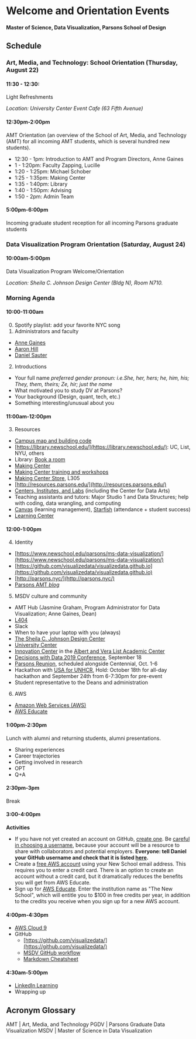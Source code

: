 # Welcome and Orientation Events

#### Master of Science, Data Visualization, Parsons School of Design

## Schedule

### Art, Media, and Technology: School Orientation (Thursday, August 22)

#### 11:30 - 12:30:
Light Refreshments

*Location: University Center Event Cafe (63 Fifth Avenue)*

#### 12:30pm-2:00pm

AMT Orientation (an overview of the School of Art, Media, and Technology (AMT) for all incoming AMT students, which is several hundred new students).

- 12:30 - 1pm: Introduction to AMT and Program Directors, Anne Gaines
- 1 - 1:20pm: Faculty Zapping, Lucille
- 1:20 - 1:25pm: Michael Schober
- 1:25 - 1:35pm: Making Center
- 1:35 - 1:40pm: Library
- 1:40 - 1:50pm: Advising
- 1:50 - 2pm: Admin Team

#### 5:00pm-6:00pm

Incoming graduate student reception for all incoming Parsons graduate students

### Data Visualization Program Orientation (Saturday, August 24)

#### 10:00am-5:00pm

Data Visualization Program Welcome/Orientation

*Location: Sheila C. Johnson Design Center (Bldg N), Room N710.*

### Morning Agenda

#### 10:00-11:00am
0. Spotify playlist: add your favorite NYC song
1. Administrators and faculty
  * [Anne Gaines](https://www.newschool.edu/parsons/faculty/anne-gaines/)
  * [Aaron Hill](https://www.newschool.edu/parsons/faculty/aaron-hill/)
  * [Daniel Sauter](https://www.newschool.edu/parsons/faculty/daniel-sauter/)
2. Introductions
  * Your full name *preferred gender pronoun: i.e.She, her, hers; he, him, his; They, them, theirs; Ze, hir; just the name*
  * What motivated you to study DV at Parsons?
  * Your background (Design, quant, tech, etc.)
  * Something interesting/unusual about you

#### 11:00am-12:00pm 
3. Resources
  * [Campus map and building code](https://www.newschool.edu/campus-community/campus-city-guide/map/)
  * [https://library.newschool.edu/](https://library.newschool.edu/): UC, List, NYU, others
  * Library: [Book a room](https://library.newschool.edu/)
  * [Making Center](https://www.newschool.edu/parsons/making-center/)
  * [Making Center training and workshops](http://resources.parsons.edu/training-workshops/)
  * [Making Center Store](https://github.com/visualizedata/orientation/blob/master/img/mc.JPG), L305
  * [http://resources.parsons.edu/](http://resources.parsons.edu/)
  * [Centers, Institutes, and Labs](https://www.newschool.edu/academics/research-centers-institutes-labs/) (including the Center for Data Arts)
  * Teaching assistants and tutors: Major Studio 1 and Data Structures; help with coding, data wrangling, and computing
  * [Canvas](https://canvas.newschool.edu) (learning management), [Starfish](https://www.newschool.edu/starfish/) (attendance + student success)
  * [Learning Center](https://www.newschool.edu/university-learning-center/)

#### 12:00-1:00pm 
4. Identity
  * [https://www.newschool.edu/parsons/ms-data-visualization/](https://www.newschool.edu/parsons/ms-data-visualization/)
  * [https://github.com/visualizedata/visualizedata.github.io](https://github.com/visualizedata/visualizedata.github.io)
  * [http://parsons.nyc/](http://parsons.nyc/)
  * [Parsons AMT *blog*](http://amt.parsons.edu/)
5. MSDV culture and community
  * AMT Hub (Jasmine Graham, Program Administrator for Data Visualization; Anne Gaines, Dean)
  * [L404](https://github.com/visualizedata/404)
  * Slack
  * When to have your laptop with you (always)
  * [The Sheila C. Johnson Design Center](https://www.newschool.edu/parsons/sheila-c-johnson-design-center-about/)
  * [University Center](https://www.newschool.edu/university-center/)
  * [Innovation Center](http://resources.parsons.edu/labs/innovation-center/) in the [Albert and Vera List Academic Center](https://www.newschool.edu/about/campus-information/campus-map/)
  * [Decisions with Data 2019 Conference](https://www.eventbrite.com/e/federal-reserve-bank-of-new-york-decisions-with-data-conference-tickets-69110083119?utm-medium=discovery&utm-campaign=social&utm-content=attendeeshare&aff=escb&utm-source=cp&utm-term=listing), September 18
  * [Parsons Reunion](https://www.newschool.edu/alumni/events/), scheduled alongside Centennial, Oct. 1-6
  * Hackathon with [USA for UNHCR](https://www.unrefugees.org), Hold: October 18th for all-day hackathon and September 24th from 6-7:30pm for pre-event
  * Student representative to the Deans and administration

6. AWS
  * [Amazon Web Services (AWS)](https://aws.amazon.com/)
  * [AWS Educate](https://aws.amazon.com/education/awseducate/)

#### 1:00pm-2:30pm 
Lunch with alumni and returning students, alumni presentations.
* Sharing experiences
* Career trajectories
* Getting involved in research
* OPT
* Q+A

#### 2:30pm-3pm
Break

#### 3:00-4:00pm
**Activities**

* If you have not yet created an account on GitHub, [create one](https://github.com/join). Be [careful in choosing a username](https://github.com/shithead), because your account will be a resource to share with collaborators and potential employers. **Everyone: tell Daniel your GitHub username and check that it is listed [here](https://github.com/orgs/visualizedata/people).**
* Create a [free AWS account](https://aws.amazon.com/free/) using your New School email address. This requires you to enter a credit card. There is an option to create an account without a credit card, but it dramatically reduces the benefits you will get from AWS Educate.
* Sign up for [AWS Educate](https://aws.amazon.com/education/awseducate/). Enter the institution name as "The New School", which will entitle you to $100 in free credits per year, in addition to the credits you receive when you sign up for a new AWS account.

#### 4:00pm-4:30pm 
* [AWS Cloud 9](https://aws.amazon.com/cloud9/)
* GitHub
  * [https://github.com/visualizedata/](https://github.com/visualizedata/)
  * [MSDV GitHub workflow](https://github.com/visualizedata/github-workflow)
  * [Markdown Cheatsheet](https://github.com/adam-p/markdown-here/wiki/Markdown-Cheatsheet)

#### 4:30am-5:00pm
* [LinkedIn Learning](https://login.libproxy.newschool.edu/login?url=https://www.linkedin.com/checkpoint/enterprise/login/75880858?application=learning)
* Wrapping up

## Acronym Glossary

AMT | Art, Media, and Technology
PGDV | Parsons Graduate Data Visualization
MSDV | Master of Science in Data Visualization
